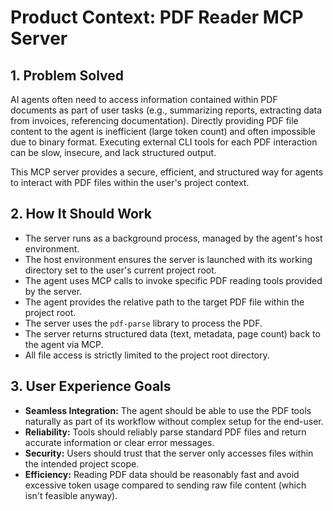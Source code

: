 # Product Context: PDF Reader MCP Server

## 1. Problem Solved

AI agents often need to access information contained within PDF documents as
part of user tasks (e.g., summarizing reports, extracting data from invoices,
referencing documentation). Directly providing PDF file content to the agent is
inefficient (large token count) and often impossible due to binary format.
Executing external CLI tools for each PDF interaction can be slow, insecure, and
lack structured output.

This MCP server provides a secure, efficient, and structured way for agents to
interact with PDF files within the user's project context.

## 2. How It Should Work

- The server runs as a background process, managed by the agent's host
  environment.
- The host environment ensures the server is launched with its working directory
  set to the user's current project root.
- The agent uses MCP calls to invoke specific PDF reading tools provided by the
  server.
- The agent provides the relative path to the target PDF file within the project
  root.
- The server uses the `pdf-parse` library to process the PDF.
- The server returns structured data (text, metadata, page count) back to the
  agent via MCP.
- All file access is strictly limited to the project root directory.

## 3. User Experience Goals

- **Seamless Integration:** The agent should be able to use the PDF tools
  naturally as part of its workflow without complex setup for the end-user.
- **Reliability:** Tools should reliably parse standard PDF files and return
  accurate information or clear error messages.
- **Security:** Users should trust that the server only accesses files within
  the intended project scope.
- **Efficiency:** Reading PDF data should be reasonably fast and avoid excessive
  token usage compared to sending raw file content (which isn't feasible
  anyway).

